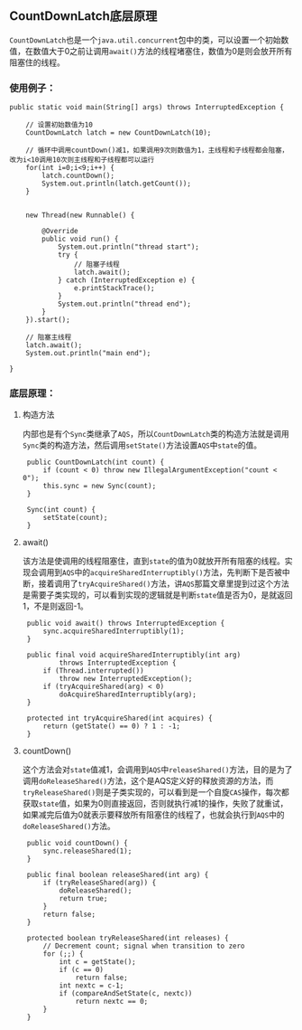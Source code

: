 ## CountDownLatch底层原理

```CountDownLatch```也是一个```java.util.concurrent```包中的类，可以设置一个初始数值，在数值大于0之前让调用```await()```方法的线程堵塞住，数值为0是则会放开所有阻塞住的线程。

### 使用例子：
```
public static void main(String[] args) throws InterruptedException {

    // 设置初始数值为10
	CountDownLatch latch = new CountDownLatch(10);

    // 循环中调用countDown()减1，如果调用9次则数值为1，主线程和子线程都会阻塞，改为i<10调用10次则主线程和子线程都可以运行
	for(int i=0;i<9;i++) {
		latch.countDown();
		System.out.println(latch.getCount());
	}
	
	
	new Thread(new Runnable() {
		
		@Override
		public void run() {
			System.out.println("thread start");
			try {
                // 阻塞子线程
				latch.await();
			} catch (InterruptedException e) {
				e.printStackTrace();
			}
			System.out.println("thread end");
		}
	}).start();
	
    // 阻塞主线程
	latch.await();
	System.out.println("main end");

}
```

### 底层原理：
1. 构造方法
   
   内部也是有个```Sync```类继承了```AQS```，所以```CountDownLatch```类的构造方法就是调用```Sync```类的构造方法，然后调用```setState()```方法设置```AQS```中```state```的值。

   ```
    public CountDownLatch(int count) {
        if (count < 0) throw new IllegalArgumentException("count < 0");
        this.sync = new Sync(count);
    }

    Sync(int count) {
        setState(count);
    }    
   ```

2. await()

   该方法是使调用的线程阻塞住，直到```state```的值为0就放开所有阻塞的线程。实现会调用到```AQS```中的```acquireSharedInterruptibly()```方法，先判断下是否被中断，接着调用了```tryAcquireShared()```方法，讲```AQS```那篇文章里提到过这个方法是需要子类实现的，可以看到实现的逻辑就是判断```state```值是否为0，是就返回1，不是则返回-1。

   ```
    public void await() throws InterruptedException {
        sync.acquireSharedInterruptibly(1);
    }

    public final void acquireSharedInterruptibly(int arg)
            throws InterruptedException {
        if (Thread.interrupted())
            throw new InterruptedException();
        if (tryAcquireShared(arg) < 0)
            doAcquireSharedInterruptibly(arg);
    }

    protected int tryAcquireShared(int acquires) {
        return (getState() == 0) ? 1 : -1;
    }
   ```

3. countDown()

   这个方法会对```state```值减1，会调用到```AQS```中```releaseShared()```方法，目的是为了调用```doReleaseShared()```方法，这个是AQS定义好的释放资源的方法，而```tryReleaseShared()```则是子类实现的，可以看到是一个自旋```CAS```操作，每次都获取```state```值，如果为0则直接返回，否则就执行减1的操作，失败了就重试，如果减完后值为0就表示要释放所有阻塞住的线程了，也就会执行到```AQS```中的```doReleaseShared()```方法。
   

   ```
    public void countDown() {
        sync.releaseShared(1);
    }

    public final boolean releaseShared(int arg) {
        if (tryReleaseShared(arg)) {
            doReleaseShared();
            return true;
        }
        return false;
    }

    protected boolean tryReleaseShared(int releases) {
        // Decrement count; signal when transition to zero
        for (;;) {
            int c = getState();
            if (c == 0)
                return false;
            int nextc = c-1;
            if (compareAndSetState(c, nextc))
                return nextc == 0;
        }
    }
   ```